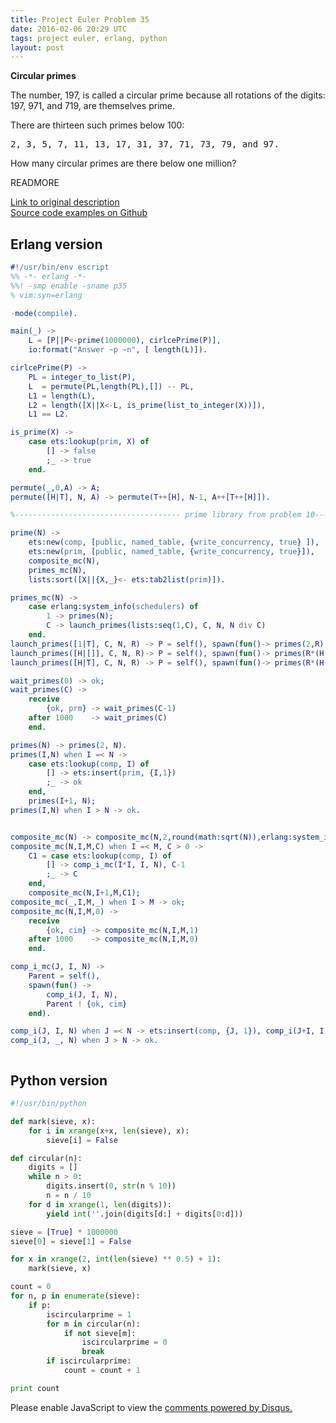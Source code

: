 ```yaml
---
title: Project Euler Problem 35
date: 2016-02-06 20:29 UTC
tags: project euler, erlang, python
layout: post
---
```


<b>Circular primes</b>

The number, 197, is called a circular prime because all rotations of the digits: 197, 971, and 719, are themselves prime.

There are thirteen such primes below 100:

<pre>
2, 3, 5, 7, 11, 13, 17, 31, 37, 71, 73, 79, and 97.
</pre>

How many circular primes are there below one million?

READMORE


[Link to original description](https://projecteuler.net/problem=35)<br/>
[Source code examples on Github](https://github.com/mijkenator/pr_euler/tree/master/p35)<br>

## Erlang version
```erlang
#!/usr/bin/env escript
%% -*- erlang -*-
%%! -smp enable -sname p35
% vim:syn=erlang

-mode(compile).

main(_) ->
    L = [P||P<-prime(1000000), cirlcePrime(P)],
    io:format("Answer ~p ~n", [ length(L)]).

cirlcePrime(P) ->
    PL = integer_to_list(P),
    L  = permute(PL,length(PL),[]) -- PL,
    L1 = length(L),
    L2 = length([X||X<-L, is_prime(list_to_integer(X))]),
    L1 == L2.

is_prime(X) ->
    case ets:lookup(prim, X) of
        [] -> false
        ;_ -> true
    end.

permute(_,0,A) -> A;
permute([H|T], N, A) -> permute(T++[H], N-1, A++[T++[H]]).

%------------------------------------- prime library from problem 10------------

prime(N) ->    
    ets:new(comp, [public, named_table, {write_concurrency, true} ]),
    ets:new(prim, [public, named_table, {write_concurrency, true}]),
    composite_mc(N),
    primes_mc(N),
    lists:sort([X||{X,_}<- ets:tab2list(prim)]).

primes_mc(N) ->
    case erlang:system_info(schedulers) of
        1 -> primes(N);
        C -> launch_primes(lists:seq(1,C), C, N, N div C)
    end.
launch_primes([1|T], C, N, R) -> P = self(), spawn(fun()-> primes(2,R), P ! {ok, prm} end), launch_primes(T, C, N, R);
launch_primes([H|[]], C, N, R)-> P = self(), spawn(fun()-> primes(R*(H-1)+1,N), P ! {ok, prm} end), wait_primes(C);
launch_primes([H|T], C, N, R) -> P = self(), spawn(fun()-> primes(R*(H-1)+1,R*H), P ! {ok, prm} end), launch_primes(T, C, N, R).

wait_primes(0) -> ok;
wait_primes(C) ->
    receive
        {ok, prm} -> wait_primes(C-1)
    after 1000    -> wait_primes(C)
    end.

primes(N) -> primes(2, N).
primes(I,N) when I =< N ->
    case ets:lookup(comp, I) of
        [] -> ets:insert(prim, {I,1})
        ;_ -> ok
    end,
    primes(I+1, N);
primes(I,N) when I > N -> ok.


composite_mc(N) -> composite_mc(N,2,round(math:sqrt(N)),erlang:system_info(schedulers)).
composite_mc(N,I,M,C) when I =< M, C > 0 ->
    C1 = case ets:lookup(comp, I) of
        [] -> comp_i_mc(I*I, I, N), C-1
        ;_ -> C
    end,
    composite_mc(N,I+1,M,C1);
composite_mc(_,I,M,_) when I > M -> ok;
composite_mc(N,I,M,0) ->
    receive
        {ok, cim} -> composite_mc(N,I,M,1)
    after 1000    -> composite_mc(N,I,M,0)
    end.

comp_i_mc(J, I, N) -> 
    Parent = self(),
    spawn(fun() ->
        comp_i(J, I, N),
        Parent ! {ok, cim}
    end).

comp_i(J, I, N) when J =< N -> ets:insert(comp, {J, 1}), comp_i(J+I, I, N);
comp_i(J, _, N) when J > N -> ok.



```


## Python version
```python
#!/usr/bin/python

def mark(sieve, x):
    for i in xrange(x+x, len(sieve), x):
        sieve[i] = False

def circular(n):
    digits = []
    while n > 0:
        digits.insert(0, str(n % 10))
        n = n / 10
    for d in xrange(1, len(digits)):
        yield int(''.join(digits[d:] + digits[0:d]))

sieve = [True] * 1000000
sieve[0] = sieve[1] = False

for x in xrange(2, int(len(sieve) ** 0.5) + 1):
    mark(sieve, x)

count = 0
for n, p in enumerate(sieve):
    if p:
        iscircularprime = 1
        for m in circular(n):
            if not sieve[m]:
                iscircularprime = 0
                break
        if iscircularprime:
            count = count + 1

print count

```


<div id="disqus_thread"></div>
<script>
/**
* RECOMMENDED CONFIGURATION VARIABLES: EDIT AND UNCOMMENT THE SECTION BELOW TO INSERT DYNAMIC VALUES FROM YOUR PLATFORM OR CMS.
* LEARN WHY DEFINING THESE VARIABLES IS IMPORTANT: https://disqus.com/admin/universalcode/#configuration-variables
*/
/*
var disqus_config = function () {
    this.page.url = '2016/02/06/project-euler-problem-35/'; // Replace PAGE_URL with your page's canonical URL variable
    this.page.identifier = 'pep35'; // Replace PAGE_IDENTIFIER with your page's unique identifier variable
};
*/
(function() { // DON'T EDIT BELOW THIS LINE
var d = document, s = d.createElement('script');

s.src = '//mijkenator.disqus.com/embed.js';

s.setAttribute('data-timestamp', +new Date());
(d.head || d.body).appendChild(s);
})();
</script>
<noscript>Please enable JavaScript to view the <a href="https://disqus.com/?ref_noscript" rel="nofollow">comments powered by Disqus.</a></noscript>



